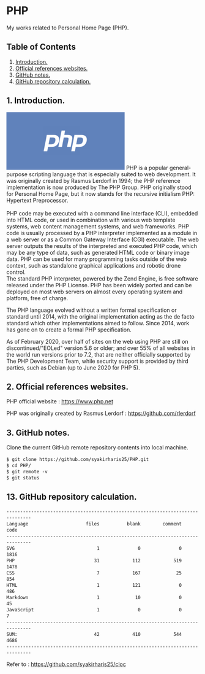 # PHP
My works related to Personal Home Page (PHP).

## Table of Contents
1. [Introduction.](#introduction)
2. [Official references websites.](#references)
3. [GitHub notes.](#github)
4. [GitHub repository calculation.](#calculation)

<a name="introduction"></a>
## 1. Introduction.
<img src="PHP.png" height="150">
PHP is a popular general-purpose scripting language that is especially suited to web development. It was originally created by Rasmus Lerdorf in 1994; the PHP reference implementation is now produced by The PHP Group. PHP originally stood for Personal Home Page, but it now stands for the recursive initialism PHP: Hypertext Preprocessor.
<br /><br />
PHP code may be executed with a command line interface (CLI), embedded into HTML code, or used in combination with various web template systems, web content management systems, and web frameworks. PHP code is usually processed by a PHP interpreter implemented as a module in a web server or as a Common Gateway Interface (CGI) executable. The web server outputs the results of the interpreted and executed PHP code, which may be any type of data, such as generated HTML code or binary image data. PHP can be used for many programming tasks outside of the web context, such as standalone graphical applications and robotic drone control.
<br />
The standard PHP interpreter, powered by the Zend Engine, is free software released under the PHP License. PHP has been widely ported and can be deployed on most web servers on almost every operating system and platform, free of charge.

The PHP language evolved without a written formal specification or standard until 2014, with the original implementation acting as the de facto standard which other implementations aimed to follow. Since 2014, work has gone on to create a formal PHP specification.

As of February 2020, over half of sites on the web using PHP are still on discontinued/"EOLed" version 5.6 or older; and over 55% of all websites in the world run versions prior to 7.2, that are neither officially supported by The PHP Development Team, while security support is provided by third parties, such as Debian (up to June 2020 for PHP 5).

<a name="references"></a>
## 2. Official references websites. <br />
PHP official website : https://www.php.net <br />

PHP was originally created by Rasmus Lerdorf : https://github.com/rlerdorf <br />

<a name="github"></a>
## 3. GitHub notes.
Clone the current GitHub remote repository contents into local machine.
```
$ git clone https://github.com/syakirharis25/PHP.git
$ cd PHP/
$ git remote -v
$ git status
```

<a name="calculation"></a>
## 13. GitHub repository calculation.
```
-------------------------------------------------------------------------------
Language                     files          blank        comment           code
-------------------------------------------------------------------------------
SVG                              1              0              0           1816
PHP                             31            112            519           1478
CSS                              7            167             25            854
HTML                             1            121              0            486
Markdown                         1             10              0             45
JavaScript                       1              0              0              7
-------------------------------------------------------------------------------
SUM:                            42            410            544           4686
-------------------------------------------------------------------------------
```
Refer to : https://github.com/syakirharis25/cloc
